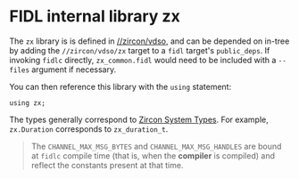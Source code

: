 # FIDL internal library zx

The `zx` library is is defined in [//zircon/vdso](/zircon/vdso), and can be
depended on in-tree by adding the `//zircon/vdso/zx` target to a  `fidl`
target's `public_deps`. If invoking `fidlc` directly, `zx_common.fidl` would
need to be included with a `--files` argument if necessary.

You can then reference this library with the `using` statement:

```fidl
using zx;
```

The types generally correspond to [Zircon System
Types](/docs/development/api/system.md#types). For example,
`zx.Duration` corresponds to `zx_duration_t`.

> The `CHANNEL_MAX_MSG_BYTES` and `CHANNEL_MAX_MSG_HANDLES`
> are bound at `fidlc` compile time (that is, when the **compiler**
> is compiled) and reflect the constants present at that time.
